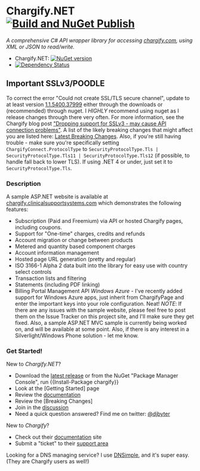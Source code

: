 # Chargify.NET [![Build and NuGet Publish](https://github.com/kfrancis/chargify-dot-net/actions/workflows/nuget_publish.yml/badge.svg?branch=master)](https://github.com/kfrancis/chargify-dot-net/actions/workflows/nuget_publish.yml)

_A comprehensive C# API wrapper library for accessing [chargify.com](http://www.chargify.com), using XML or JSON to read/write._

* Chargify.NET: [![NuGet version](https://img.shields.io/nuget/v/chargify.svg)](http://www.nuget.org/packages/chargify)
* [![Dependency Status](https://www.versioneye.com/user/projects/5797913674848d0044b8087c/badge.svg?style=flat-square)](https://www.versioneye.com/user/projects/5797913674848d0044b8087c)

## Important SSLv3/POODLE
To correct the error "Could not create SSL/TLS secure channel", update to at least version [1.1.5400.37999](https://www.nuget.org/packages/chargify/) either through the downloads or (recommended) through nuget. I *HIGHLY* recommend using nuget as I release changes through there very often. For more information, see the Chargify blog post ["Dropping support for SSLv3 - may cause API connection problems"](https://chargify.com/blog/dropping-sslv3/). A list of the likely breaking changes that might affect you are listed here: [Latest Breaking Changes](http://chargify.codeplex.com/wikipage?title=Latest%20Breaking%20Changes&referringTitle=Home). Also, if you're still having trouble - make sure you're specifically setting `ChargifyConnect.ProtocolType` to `SecurityProtocolType.Tls | SecurityProtocolType.Tls11 | SecurityProtocolType.Tls12` (if possible, to handle fall back to lower TLS). If using .NET 4 or under, just set it to `SecurityProtocolType.Tls`.

### Description
A sample ASP.NET website is available at [chargify.clinicalsupportsystems.com](http://chargify.clinicalsupportsystems.com) which demonstrates the following features:
* Subscription (Paid and Freemium) via API or hosted Chargify pages, including coupons.
* Support for "One-time" charges, credits and refunds
* Account migration or change between products
* Metered and quantity based component charges
* Account information management
* Hosted page URL generation (pretty and regular)
* ISO 3166-1 Alpha 2 data built into the library for easy use with country select controls
* Transaction lists and filtering
* Statements (including PDF linking)
* Billing Portal Management API
*Windows Azure* - I've recently added support for Windows Azure apps, just inherit from ChargifyPage and enter the important keys into your role configuration. Neat!
*NOTE*: If there are any issues with the sample website, please feel free to post them on the Issue Tracker on this project site, and I'll make sure they get fixed.
Also, a sample ASP.NET MVC sample is currently being worked on, and will be available at some point. Also, if there is any interest in a Silverlight/Windows Phone solution - let me know.

### Get Started!
New to _Chargify.NET_? 
* Download the [latest release](http://chargify.codeplex.com/releases) or from the NuGet "Package Manager Console", run {{Install-Package chargify}}
* Look at the [Getting Started] page
* Review the [documentation](http://chargify.codeplex.com/documentation)
* Review the [Breaking Changes]
* Join in the [discussion](http://chargify.codeplex.com/discussions)
* Need a quick question answered? Find me on twitter: [@djbyter](http://www.twitter.com/djbyter)

New to _Chargify_?
* Check out their [documentation](http://docs.chargify.com) site
* Submit a "ticket" to their [support area](http://support.chargify.com)

Looking for a DNS managing service? I use [DNSimple](https://dnsimple.com/r/811f4af066782e), and it's super easy. (They are Chargify users as well!)
